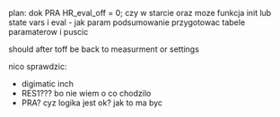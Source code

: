

plan:
dok PRA
HR_eval_off = 0; czy w starcie oraz moze funkcja init lub state vars i eval - jak param
podsumowanie
przygotowac tabele paramaterow i puscic

should after toff be back to measurment or settings

nico sprawdzic:
- digimatic inch
- RES1??? bo nie wiem o co chodzilo
- PRA? cyz logika jest ok? jak to ma byc